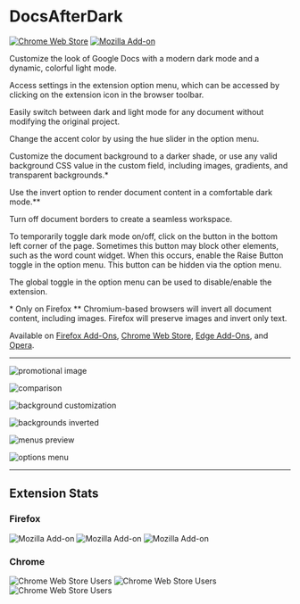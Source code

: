 # DocsAfterDark

[![Chrome Web Store](https://img.shields.io/chrome-web-store/v/pihphjfnfjmdbhakhjifipfdgbpenobg?color=%23262626%20)](https://chrome.google.com/webstore/detail/docsafterdark/pihphjfnfjmdbhakhjifipfdgbpenobg) [![Mozilla Add-on](https://img.shields.io/amo/v/docsafterdark?color=%23262626%20)](https://addons.mozilla.org/en-US/firefox/addon/docsafterdark/)

Customize the look of Google Docs with a modern dark mode and a dynamic, colorful light mode.

Access settings in the extension option menu, which can be accessed by clicking on the extension icon in the browser toolbar.

Easily switch between dark and light mode for any document without modifying the original project. 

Change the accent color by using the hue slider in the option menu.

Customize the document background to a darker shade, or use any valid background CSS value in the custom field, including images, gradients, and transparent backgrounds.\*

Use the invert option to render document content in a comfortable dark mode.\*\* 

Turn off document borders to create a seamless workspace.

To temporarily toggle dark mode on/off, click on the button in the bottom left corner of the page. Sometimes this button may block other elements, such as the word count widget. When this occurs, enable the Raise Button toggle in the option menu. This button can be hidden via the option menu.

The global toggle in the option menu can be used to disable/enable the extension.

\* Only on Firefox
\*\* Chromium-based browsers will invert all document content, including images. Firefox will preserve images and invert only text.

Available on [Firefox Add-Ons](https://addons.mozilla.org/en-US/firefox/addon/docsafterdark/), [Chrome Web Store](https://chrome.google.com/webstore/detail/docsafterdark/pihphjfnfjmdbhakhjifipfdgbpenobg), [Edge Add-Ons](https://microsoftedge.microsoft.com/addons/detail/docsafterdark/bbpgjhhjjphjmabmohnkkpmelbfpgfna), and [Opera](https://addons.opera.com/en/extensions/details/docsafterdark/).

---

![promotional image](img/docsafterdark.png)

![comparison](img/comparison.png)

![background customization](img/backgrounds.png)

![backgrounds inverted](img/backgrounds_inverted.png)

![menus preview](img/menus.png)

![options menu](img/options_menu.png)

---

## Extension Stats

### Firefox

![Mozilla Add-on](https://img.shields.io/amo/users/docsafterdark?color=%23262626%20&label=firefox%20users) ![Mozilla Add-on](https://img.shields.io/amo/rating/docsafterdark?color=%23262626%20&label=firefox%20rating) ![Mozilla Add-on](https://img.shields.io/amo/dw/docsafterdark?color=%23262626%20&label=firefox%20downloads)

### Chrome

![Chrome Web Store Users](https://img.shields.io/chrome-web-store/users/pihphjfnfjmdbhakhjifipfdgbpenobg?color=%23262626%20&label=chrome%20users) ![Chrome Web Store Users](https://img.shields.io/chrome-web-store/rating/pihphjfnfjmdbhakhjifipfdgbpenobg?color=%23262626%20&label=chrome%20rating) ![Chrome Web Store Users](https://img.shields.io/chrome-web-store/rating-count/pihphjfnfjmdbhakhjifipfdgbpenobg?color=%23262626%20&label=chrome%20rating%20count)
